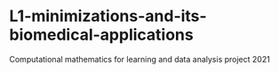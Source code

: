 # L1-minimizations-and-its-biomedical-applications
Computational mathematics for learning and data analysis project  2021
